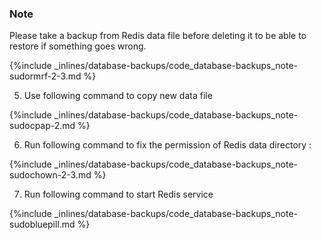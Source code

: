 <!-- post: -->


### Note

Please take a backup from Redis data file before deleting it to be able to restore if something goes wrong.






{%include _inlines/database-backups/code_database-backups_note-sudormrf-2-3.md %}



5. Use following command to copy new data file 



{%include _inlines/database-backups/code_database-backups_note-sudocpap-2.md %}



6. Run following command to fix the permission of Redis data directory :



{%include _inlines/database-backups/code_database-backups_note-sudochown-2-3.md %}



7. Run following command to start Redis service



{%include _inlines/database-backups/code_database-backups_note-sudobluepill.md %}



